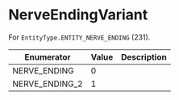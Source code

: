 # NerveEndingVariant

For `EntityType.ENTITY_NERVE_ENDING` (231). 

| Enumerator | Value | Description |
| - | - | - |
| NERVE_ENDING | 0 |  |
| NERVE_ENDING_2 | 1 |  |

